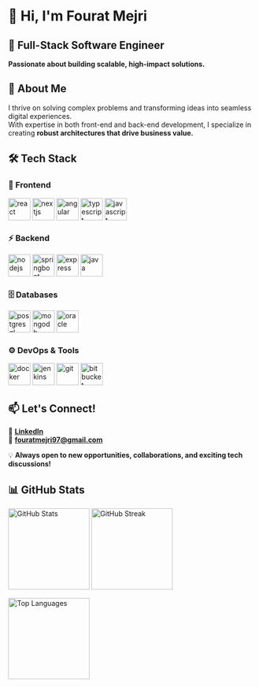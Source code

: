 # 👋 Hi, I'm **Fourat Mejri**  

## 🚀 **Full-Stack Software Engineer**  
**Passionate about building scalable, high-impact solutions.**  

## 👀 **About Me**  
I thrive on solving complex problems and transforming ideas into seamless digital experiences.  
With expertise in both front-end and back-end development, I specialize in creating **robust architectures that drive business value.**  

## 🛠️ Tech Stack  

### 🚀 Frontend  
<p align="left">
  <img src="https://cdn.jsdelivr.net/gh/devicons/devicon/icons/react/react-original.svg" alt="react" width="45" height="45"/>
  <img src="https://cdn.jsdelivr.net/gh/devicons/devicon/icons/nextjs/nextjs-original.svg" alt="nextjs" width="45" height="45"/>
  <img src="https://cdn.jsdelivr.net/gh/devicons/devicon/icons/angularjs/angularjs-original.svg" alt="angular" width="45" height="45"/>
  <img src="https://cdn.jsdelivr.net/gh/devicons/devicon/icons/typescript/typescript-original.svg" alt="typescript" width="45" height="45"/>
  <img src="https://cdn.jsdelivr.net/gh/devicons/devicon/icons/javascript/javascript-original.svg" alt="javascript" width="45" height="45"/>
</p>

### ⚡ Backend  
<p align="left">
  <img src="https://cdn.jsdelivr.net/gh/devicons/devicon/icons/nodejs/nodejs-original.svg" alt="nodejs" width="45" height="45"/>
  <img src="https://cdn.jsdelivr.net/gh/devicons/devicon/icons/spring/spring-original.svg" alt="springboot" width="45" height="45"/>
  <img src="https://cdn.jsdelivr.net/gh/devicons/devicon/icons/express/express-original.svg" alt="express" width="45" height="45"/>
  <img src="https://cdn.jsdelivr.net/gh/devicons/devicon/icons/java/java-original.svg" alt="java" width="45" height="45"/>
</p>

### 🗄️ Databases  
<p align="left">
  <img src="https://cdn.jsdelivr.net/gh/devicons/devicon/icons/postgresql/postgresql-original.svg" alt="postgresql" width="45" height="45"/>
  <img src="https://cdn.jsdelivr.net/gh/devicons/devicon/icons/mongodb/mongodb-original.svg" alt="mongodb" width="45" height="45"/>
  <img src="https://cdn.jsdelivr.net/gh/devicons/devicon/icons/oracle/oracle-original.svg" alt="oracle" width="45" height="45"/>
</p>

### ⚙️ DevOps & Tools  
<p align="left">
  <img src="https://cdn.jsdelivr.net/gh/devicons/devicon/icons/docker/docker-original.svg" alt="docker" width="45" height="45"/>
  <img src="https://cdn.jsdelivr.net/gh/devicons/devicon/icons/jenkins/jenkins-original.svg" alt="jenkins" width="45" height="45"/>
  <img src="https://cdn.jsdelivr.net/gh/devicons/devicon/icons/git/git-original.svg" alt="git" width="45" height="45"/>
  <img src="https://cdn.jsdelivr.net/gh/devicons/devicon/icons/bitbucket/bitbucket-original.svg" alt="bitbucket" width="45" height="45"/>
</p>




## 📫 **Let's Connect!**  

🔗 [**LinkedIn**](https://www.linkedin.com/in/fourat-mejri/)  
📧 **fouratmejri97@gmail.com**  

💡 **Always open to new opportunities, collaborations, and exciting tech discussions!**  


## 📊 GitHub Stats

<p align="left">
  <img src="https://github-readme-stats.vercel.app/api?username=fouratMejri99&show_icons=true&hide_border=true&rank_icon=github" alt="GitHub Stats" height="165"/>
  <img src="https://streak-stats.demolab.com?user=fouratMejri99&hide_border=true" alt="GitHub Streak" height="165"/>
</p>

<p align="left">
  <img src="https://github-readme-stats.vercel.app/api/top-langs/?username=fouratMejri99&layout=compact&hide_border=true" alt="Top Languages" height="165"/>
</p>


